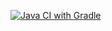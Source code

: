 [![Java CI with Gradle](https://github.com/Novadiss/Auto.ThirdLesson/actions/workflows/gradle.yml/badge.svg)](https://github.com/Novadiss/Auto.ThirdLesson/actions/workflows/gradle.yml)